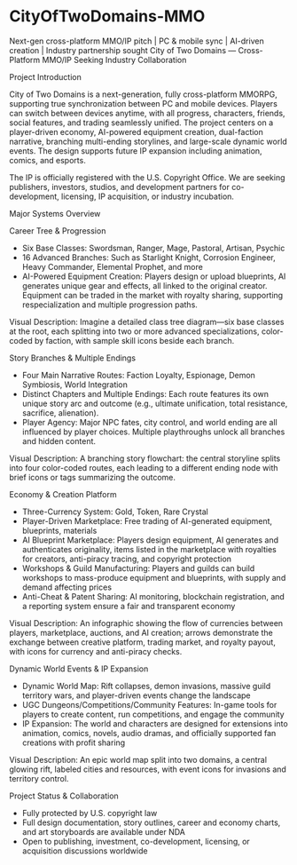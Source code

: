 # CityOfTwoDomains-MMO
Next-gen cross-platform MMO/IP pitch | PC &amp; mobile sync | AI-driven creation | Industry partnership sought
City of Two Domains — Cross-Platform MMO/IP Seeking Industry Collaboration

Project Introduction

City of Two Domains is a next-generation, fully cross-platform MMORPG, supporting true synchronization between PC and mobile devices. Players can switch between devices anytime, with all progress, characters, friends, social features, and trading seamlessly unified. The project centers on a player-driven economy, AI-powered equipment creation, dual-faction narrative, branching multi-ending storylines, and large-scale dynamic world events. The design supports future IP expansion including animation, comics, and esports.

The IP is officially registered with the U.S. Copyright Office. We are seeking publishers, investors, studios, and development partners for co-development, licensing, IP acquisition, or industry incubation.

Major Systems Overview

Career Tree & Progression

* Six Base Classes: Swordsman, Ranger, Mage, Pastoral, Artisan, Psychic
* 16 Advanced Branches: Such as Starlight Knight, Corrosion Engineer, Heavy Commander, Elemental Prophet, and more
* AI-Powered Equipment Creation: Players design or upload blueprints, AI generates unique gear and effects, all linked to the original creator. Equipment can be traded in the market with royalty sharing, supporting respecialization and multiple progression paths.

Visual Description: Imagine a detailed class tree diagram—six base classes at the root, each splitting into two or more advanced specializations, color-coded by faction, with sample skill icons beside each branch.

Story Branches & Multiple Endings

* Four Main Narrative Routes: Faction Loyalty, Espionage, Demon Symbiosis, World Integration
* Distinct Chapters and Multiple Endings: Each route features its own unique story arc and outcome (e.g., ultimate unification, total resistance, sacrifice, alienation).
* Player Agency: Major NPC fates, city control, and world ending are all influenced by player choices. Multiple playthroughs unlock all branches and hidden content.

Visual Description: A branching story flowchart: the central storyline splits into four color-coded routes, each leading to a different ending node with brief icons or tags summarizing the outcome.

Economy & Creation Platform

* Three-Currency System: Gold, Token, Rare Crystal
* Player-Driven Marketplace: Free trading of AI-generated equipment, blueprints, materials
* AI Blueprint Marketplace: Players design equipment, AI generates and authenticates originality, items listed in the marketplace with royalties for creators, anti-piracy tracing, and copyright protection
* Workshops & Guild Manufacturing: Players and guilds can build workshops to mass-produce equipment and blueprints, with supply and demand affecting prices
* Anti-Cheat & Patent Sharing: AI monitoring, blockchain registration, and a reporting system ensure a fair and transparent economy

Visual Description: An infographic showing the flow of currencies between players, marketplace, auctions, and AI creation; arrows demonstrate the exchange between creative platform, trading market, and royalty payout, with icons for currency and anti-piracy checks.

Dynamic World Events & IP Expansion

* Dynamic World Map: Rift collapses, demon invasions, massive guild territory wars, and player-driven events change the landscape
* UGC Dungeons/Competitions/Community Features: In-game tools for players to create content, run competitions, and engage the community
* IP Expansion: The world and characters are designed for extensions into animation, comics, novels, audio dramas, and officially supported fan creations with profit sharing

Visual Description: An epic world map split into two domains, a central glowing rift, labeled cities and resources, with event icons for invasions and territory control.

Project Status & Collaboration

* Fully protected by U.S. copyright law
* Full design documentation, story outlines, career and economy charts, and art storyboards are available under NDA
* Open to publishing, investment, co-development, licensing, or acquisition discussions worldwide


